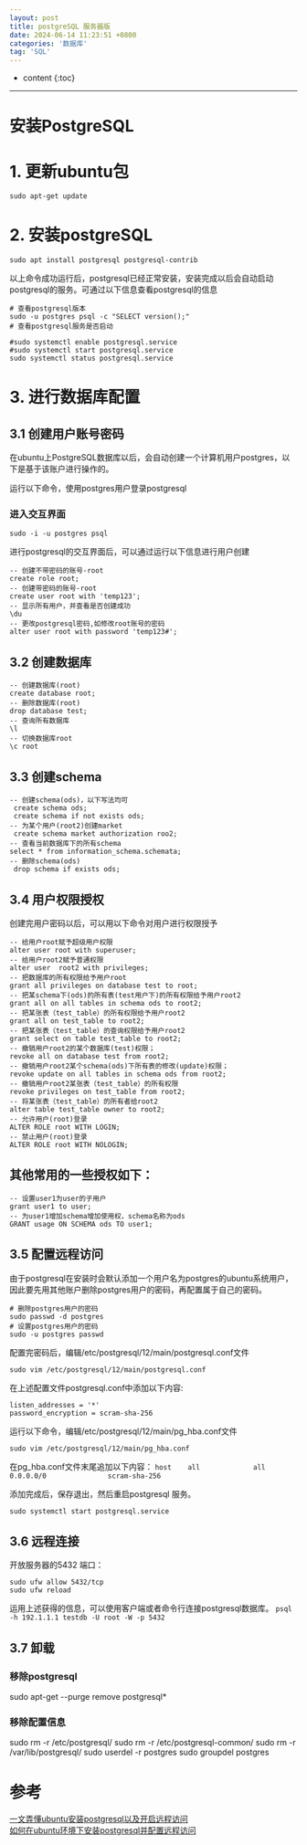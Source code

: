 ```yaml
---
layout: post
title: postgreSQL 服务器版 
date: 2024-06-14 11:23:51 +0800
categories: '数据库'
tag: 'SQL'
---
```

* content
  {:toc}

---

# 安装PostgreSQL

# 1. 更新ubuntu包

`sudo apt-get update`

# 2. 安装postgreSQL

`sudo apt install postgresql postgresql-contrib`

以上命令成功运行后，postgresql已经正常安装，安装完成以后会自动启动postgresql的服务。可通过以下信息查看postgresql的信息

```
# 查看postgresql版本
sudo -u postgres psql -c "SELECT version();"
# 查看postgresql服务是否启动

#sudo systemctl enable postgresql.service
#sudo systemctl start postgresql.service
sudo systemctl status postgresql.service
```

# 3. 进行数据库配置

## 3.1 创建用户账号密码

在ubuntu上PostgreSQL数据库以后，会自动创建一个计算机用户postgres，以下是基于该账户进行操作的。

运行以下命令，使用postgres用户登录postgresql

### 进入交互界面

`sudo -i -u postgres psql`

进行postgresql的交互界面后，可以通过运行以下信息进行用户创建

```
-- 创建不带密码的账号-root
create role root;
-- 创建带密码的账号-root
create user root with 'temp123';
-- 显示所有用户，并查看是否创建成功
\du
-- 更改postgresql密码,如修改root账号的密码
alter user root with password 'temp123#';
```

## 3.2 创建数据库

```
-- 创建数据库(root)
create database root;
-- 删除数据库(root)
drop database test;
-- 查询所有数据库
\l
-- 切换数据库root
\c root
```

## 3.3 创建schema

```
-- 创建schema(ods)，以下写法均可
 create schema ods;
 create schema if not exists ods;
-- 为某个用户(root2)创建market
 create schema market authorization roo2;
-- 查看当前数据库下的所有schema
select * from information_schema.schemata;
-- 删除schema(ods)
 drop schema if exists ods;
```

## 3.4 用户权限授权

创建完用户密码以后，可以用以下命令对用户进行权限授予

```
-- 给用户root赋予超级用户权限
alter user root with superuser;
-- 给用户root2赋予普通权限
alter user  root2 with privileges; 
-- 把数据库的所有权限给予用户root
grant all privileges on database test to root;
-- 把某schema下(ods)的所有表(test用户下)的所有权限给予用户root2
grant all on all tables in schema ods to root2;
-- 把某张表（test_table）的所有权限给予用户root2
grant all on test_table to root2;
-- 把某张表（test_table）的查询权限给予用户root2
grant select on table test_table to root2;
-- 撤销用户root2的某个数据库(test)权限；
revoke all on database test from root2;
-- 撤销用户root2某个schema(ods)下所有表的修改(update)权限；
revoke update on all tables in schema ods from root2;
-- 撤销用户root2某张表（test_table）的所有权限
revoke privileges on test_table from root2;
-- 将某张表（test_table）的所有者给root2
alter table test_table owner to root2;
-- 允许用户(root)登录
ALTER ROLE root WITH LOGIN;
-- 禁止用户(root)登录
ALTER ROLE root WITH NOLOGIN;
```

## 其他常用的一些授权如下：

```
-- 设置user1为user的子用户
grant user1 to user;
-- 为user1增加schema增加使用权，schema名称为ods
GRANT usage ON SCHEMA ods TO user1;
```

## 3.5 配置远程访问

由于postgresql在安装时会默认添加一个用户名为postgres的ubuntu系统用户，因此要先用其他账户删除postgres用户的密码，再配置属于自己的密码。

```
# 删除postgres用户的密码
sudo passwd -d postgres
# 设置postgres用户的密码
sudo -u postgres passwd
```

配置完密码后，编辑/etc/postgresql/12/main/postgresql.conf文件

`sudo vim /etc/postgresql/12/main/postgresql.conf`

在上述配置文件postgresql.conf中添加以下内容:

```
listen_addresses = '*' 
password_encryption = scram-sha-256
```

运行以下命令，编辑/etc/postgresql/12/main/pg_hba.conf文件

`sudo vim /etc/postgresql/12/main/pg_hba.conf `

在pg_hba.conf文件末尾追加以下内容：
`host    all             all             0.0.0.0/0               scram-sha-256`

添加完成后，保存退出，然后重启postgresql 服务。

`sudo systemctl start postgresql.service`

## 3.6 远程连接

开放服务器的5432 端口：
```
sudo ufw allow 5432/tcp
sudo ufw reload
```


运用上述获得的信息，可以使用客户端或者命令行连接postgresql数据库。
`psql -h 192.1.1.1 testdb -U root -W -p 5432`

## 3.7 卸载

### 移除postgresql

sudo apt-get --purge remove postgresql\*

### 移除配置信息

sudo rm -r /etc/postgresql/
sudo rm -r /etc/postgresql-common/
sudo rm -r /var/lib/postgresql/
sudo userdel -r postgres
sudo groupdel postgres

# 参考

[一文弄懂ubuntu安装postgresql以及开启远程访问](https://juejin.cn/post/7132761848947933220)<br>
[如何在ubuntu环境下安装postgresql并配置远程访问](https://blog.csdn.net/qq_41780234/article/details/126083484)
